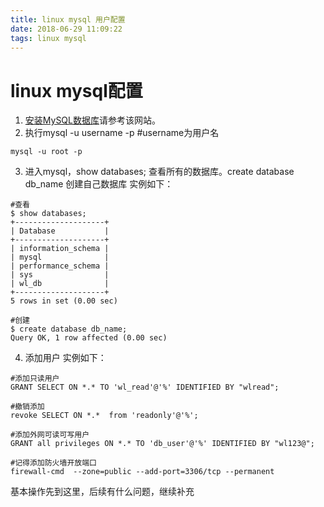 ```yaml
---
title: linux mysql 用户配置
date: 2018-06-29 11:09:22
tags: linux mysql
---
```


# linux mysql配置

1. [安装MySQL数据库](https://www.cnblogs.com/bookwed/p/5896619.html)请参考该网站。
2. 执行mysql -u username -p #username为用户名
```
mysql -u root -p
```
3. 进入mysql，show databases;
查看所有的数据库。create database db_name 创建自己数据库
实例如下：
```
#查看
$ show databases;
+--------------------+
| Database           |
+--------------------+
| information_schema |
| mysql              |
| performance_schema |
| sys                |
| wl_db              |
+--------------------+
5 rows in set (0.00 sec)

#创建
$ create database db_name;
Query OK, 1 row affected (0.00 sec)

```

4. 添加用户
实例如下：
```
#添加只读用户
GRANT SELECT ON *.* TO 'wl_read'@'%' IDENTIFIED BY "wlread";

#撤销添加
revoke SELECT ON *.*  from 'readonly'@'%';

#添加外网可读可写用户
GRANT all privileges ON *.* TO 'db_user'@'%' IDENTIFIED BY "wl123@";

#记得添加防火墙开放端口
firewall-cmd  --zone=public --add-port=3306/tcp --permanent
```

基本操作先到这里，后续有什么问题，继续补充
